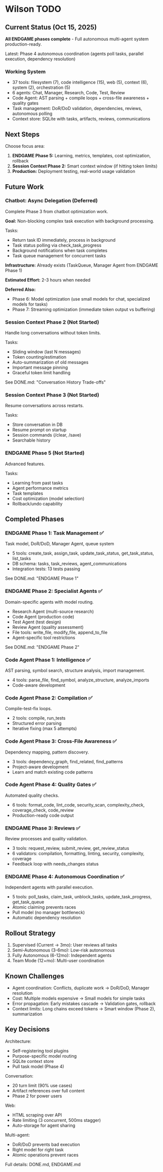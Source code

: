 # Wilson TODO

## Current Status (Oct 15, 2025)

**All ENDGAME phases complete** - Full autonomous multi-agent system production-ready.

Latest: Phase 4 autonomous coordination (agents poll tasks, parallel execution, dependency resolution)

### Working System
- 37 tools: filesystem (7), code intelligence (15), web (5), context (6), system (2), orchestration (5)
- 6 agents: Chat, Manager, Research, Code, Test, Review
- Code Agent: AST parsing + compile loops + cross-file awareness + quality gates
- Task management: DoR/DoD validation, dependencies, reviews, autonomous polling
- Context store: SQLite with tasks, artifacts, reviews, communications

## Next Steps

Choose focus area:
1. **ENDGAME Phase 5:** Learning, metrics, templates, cost optimization, rollback
2. **Session Context Phase 2:** Smart context window (if hitting token limits)
3. **Production:** Deployment testing, real-world usage validation

## Future Work

### Chatbot: Async Delegation (Deferred)
Complete Phase 3 from chatbot optimization work.

**Goal:** Non-blocking complex task execution with background processing.

Tasks:
- Return task ID immediately, process in background
- Task status polling via check_task_progress
- Background notifications when task completes
- Task queue management for concurrent tasks

**Infrastructure:** Already exists (TaskQueue, Manager Agent from ENDGAME Phase 1)

**Estimated Effort:** 2-3 hours when needed

**Deferred Also:**
- Phase 6: Model optimization (use small models for chat, specialized models for tasks)
- Phase 7: Streaming optimization (immediate token output vs buffering)

### Session Context Phase 2 (Not Started)
Handle long conversations without token limits.

Tasks:
- Sliding window (last N messages)
- Token counting/estimation
- Auto-summarization of old messages
- Important message pinning
- Graceful token limit handling

See DONE.md: "Conversation History Trade-offs"

### Session Context Phase 3 (Not Started)
Resume conversations across restarts.

Tasks:
- Store conversation in DB
- Resume prompt on startup
- Session commands (/clear, /save)
- Searchable history

### ENDGAME Phase 5 (Not Started)
Advanced features.

Tasks:
- Learning from past tasks
- Agent performance metrics
- Task templates
- Cost optimization (model selection)
- Rollback/undo capability

## Completed Phases

### ENDGAME Phase 1: Task Management ✅
Task model, DoR/DoD, Manager Agent, queue system
- 5 tools: create_task, assign_task, update_task_status, get_task_status, list_tasks
- DB schema: tasks, task_reviews, agent_communications
- Integration tests: 13 tests passing

See DONE.md: "ENDGAME Phase 1"

### ENDGAME Phase 2: Specialist Agents ✅
Domain-specific agents with model routing.
- Research Agent (multi-source research)
- Code Agent (production code)
- Test Agent (test design)
- Review Agent (quality assessment)
- File tools: write_file, modify_file, append_to_file
- Agent-specific tool restrictions

See DONE.md: "ENDGAME Phase 2"

### Code Agent Phase 1: Intelligence ✅
AST parsing, symbol search, structure analysis, import management.
- 4 tools: parse_file, find_symbol, analyze_structure, analyze_imports
- Code-aware development

### Code Agent Phase 2: Compilation ✅
Compile-test-fix loops.
- 2 tools: compile, run_tests
- Structured error parsing
- Iterative fixing (max 5 attempts)

### Code Agent Phase 3: Cross-File Awareness ✅
Dependency mapping, pattern discovery.
- 3 tools: dependency_graph, find_related, find_patterns
- Project-aware development
- Learn and match existing code patterns

### Code Agent Phase 4: Quality Gates ✅
Automated quality checks.
- 6 tools: format_code, lint_code, security_scan, complexity_check, coverage_check, code_review
- Production-ready code output

### ENDGAME Phase 3: Reviews ✅
Review processes and quality validation.
- 3 tools: request_review, submit_review, get_review_status
- 6 validators: compilation, formatting, linting, security, complexity, coverage
- Feedback loop with needs_changes status

### ENDGAME Phase 4: Autonomous Coordination ✅
Independent agents with parallel execution.
- 5 tools: poll_tasks, claim_task, unblock_tasks, update_task_progress, get_task_queue
- Atomic claiming prevents races
- Pull model (no manager bottleneck)
- Automatic dependency resolution

## Rollout Strategy

1. Supervised (Current → 3mo): User reviews all tasks
2. Semi-Autonomous (3-6mo): Low-risk autonomous
3. Fully Autonomous (6-12mo): Independent agents
4. Team Mode (12+mo): Multi-user coordination

## Known Challenges

- Agent coordination: Conflicts, duplicate work → DoR/DoD, Manager resolution
- Cost: Multiple models expensive → Small models for simple tasks
- Error propagation: Early mistakes cascade → Validation gates, rollback
- Context limits: Long chains exceed tokens → Smart window (Phase 2), summarization

## Key Decisions

Architecture:
- Self-registering tool plugins
- Purpose-specific model routing
- SQLite context store
- Pull task model (Phase 4)

Conversation:
- 20 turn limit (90% use cases)
- Artifact references over full content
- Phase 2 for power users

Web:
- HTML scraping over API
- Rate limiting (3 concurrent, 500ms stagger)
- Auto-storage for agent sharing

Multi-agent:
- DoR/DoD prevents bad execution
- Right model for right task
- Atomic operations prevent races

Full details: DONE.md, ENDGAME.md
